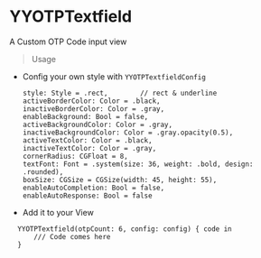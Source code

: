 # YYOTPTextfield
A Custom OTP Code input view

> Usage

- Config your own style with `YYOTPTextfieldConfig`
  ```
  style: Style = .rect,        // rect & underline
  activeBorderColor: Color = .black,
  inactiveBorderColor: Color = .gray,
  enableBackground: Bool = false,
  activeBackgroundColor: Color = .gray,
  inactiveBackgroundColor: Color = .gray.opacity(0.5),
  activeTextColor: Color = .black,
  inactiveTextColor: Color = .gray,
  cornerRadius: CGFloat = 8,
  textFont: Font = .system(size: 36, weight: .bold, design: .rounded),
  boxSize: CGSize = CGSize(width: 45, height: 55),
  enableAutoCompletion: Bool = false,
  enableAutoResponse: Bool = false
  ```

- Add it to your View
```
  YYOTPTextfield(otpCount: 6, config: config) { code in
      /// Code comes here
  }
```
